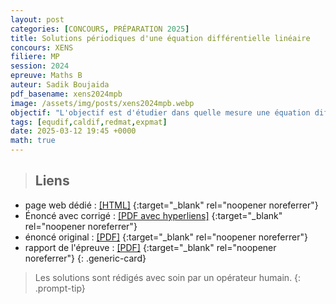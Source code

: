 ```yaml
---
layout: post
categories: [CONCOURS, PRÉPARATION 2025]
title: Solutions périodiques d'une équation différentielle linéaire
concours: XENS
filiere: MP
session: 2024
epreuve: Maths B
auteur: Sadik Boujaida
pdf_basename: xens2024mpb
image: /assets/img/posts/xens2024mpb.webp
objectif: "L'objectif est d'étudier dans quelle mesure une équation différentielle dont les coefficients sont périodiques peut avoir des solutions périodiques. Sont traités le cas d'une équation différentielle scalaire normale d'ordre $2$ et celui d'une équation différentielle linéaire du premier ordre."
tags: [equdif,caldif,redmat,expmat]
date: 2025-03-12 19:45 +0000
math: true
---
```






> ## Liens 
- page web dédié : [[HTML]](https://texbouja.github.io/cpge-preparation/part-anaproba-4.html)
    {:target="_blank" rel="noopener noreferrer"} 
- Énoncé avec corrigé : [[PDF avec hyperliens]](/cpgem/assets/pdf/xens2024mpbc.pdf)
    {:target="_blank" rel="noopener noreferrer"}
- énoncé original : [[PDF]](/cpgem/assets/pdf/xens2024mpbe.pdf)
    {:target="_blank" rel="noopener noreferrer"}
- rapport de l'épreuve : [[PDF]](/cpgem/assets/pdf/xens2024mpbr.pdf)
    {:target="_blank" rel="noopener noreferrer"}
{: .generic-card}

> Les solutions sont rédigés avec soin par un opérateur humain.
{: .prompt-tip} 

